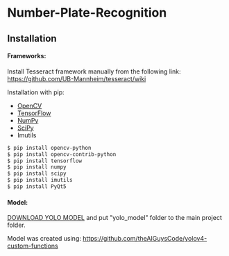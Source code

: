 # Number-Plate-Recognition

## Installation

#### Frameworks:

Install Tesseract framework manually from the following link:
https://github.com/UB-Mannheim/tesseract/wiki

Installation with pip:

* [OpenCV](https://opencv.org)
* [TensorFlow](https://www.tensorflow.org)
* [NumPy](https://numpy.org)
* [SciPy](https://www.scipy.org)
* Imutils

```sh
$ pip install opencv-python
$ pip install opencv-contrib-python
$ pip install tensorflow
$ pip install numpy
$ pip install scipy
$ pip install imutils
$ pip install PyQt5
```
#### Model:
[DOWNLOAD YOLO MODEL](https://drive.google.com/file/d/1f9egCY_zJQ6nrXvJXd0i3cxqXnnik_1u/view?usp=sharing) and put "yolo_model" folder to the main project folder. 

Model was created using: https://github.com/theAIGuysCode/yolov4-custom-functions
